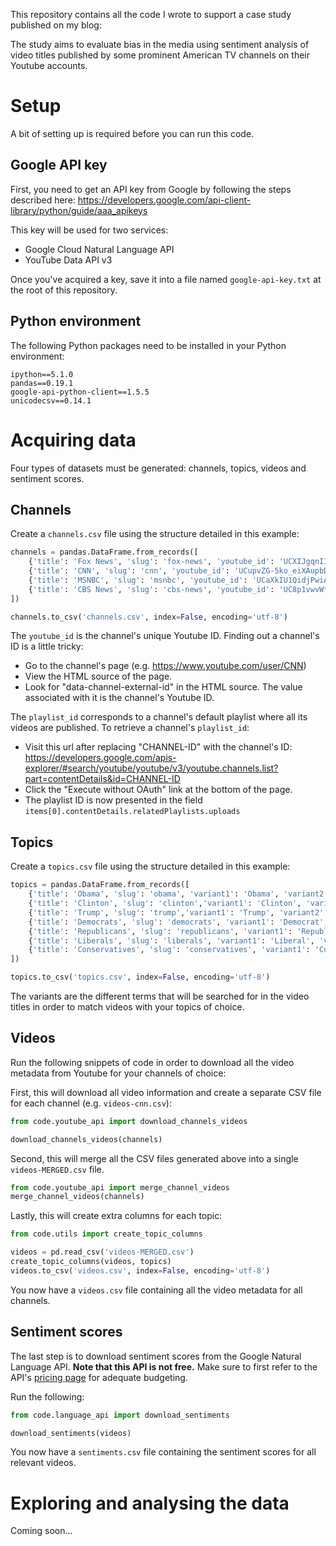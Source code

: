 This repository contains all the code I wrote to support a case study published on my blog: 

The study aims to evaluate bias in the media using sentiment analysis of video titles published by some prominent
American TV channels on their Youtube accounts.

Setup
=====

A bit of setting up is required before you can run this code.

Google API key
--------------

First, you need to get an API key from Google by following the steps described here: https://developers.google.com/api-client-library/python/guide/aaa_apikeys
 
This key will be used for two services:
  - Google Cloud Natural Language API
  - YouTube Data API v3

Once you've acquired a key, save it into a file named `google-api-key.txt` at the root of this repository.

Python environment
------------------

The following Python packages need to be installed in your Python environment:

	ipython==5.1.0
	pandas==0.19.1
	google-api-python-client==1.5.5
	unicodecsv==0.14.1

Acquiring data
==============

Four types of datasets must be generated: channels, topics, videos and sentiment scores.

Channels
--------

Create a `channels.csv` file using the structure detailed in this example:

```python
channels = pandas.DataFrame.from_records([
    {'title': 'Fox News', 'slug': 'fox-news', 'youtube_id': 'UCXIJgqnII2ZOINSWNOGFThA', 'playlist_id': 'UUXIJgqnII2ZOINSWNOGFThA', 'url': 'https://www.youtube.com/user/FoxNewsChannel', 'color': '#5975a4'},
    {'title': 'CNN', 'slug': 'cnn', 'youtube_id': 'UCupvZG-5ko_eiXAupbDfxWw', 'playlist_id': 'UUupvZG-5ko_eiXAupbDfxWw', 'url': 'https://www.youtube.com/user/CNN', 'color': '#b55d60'},
    {'title': 'MSNBC', 'slug': 'msnbc', 'youtube_id': 'UCaXkIU1QidjPwiAYu6GcHjg', 'playlist_id': 'UUaXkIU1QidjPwiAYu6GcHjg', 'url': 'https://www.youtube.com/user/msnbcleanforward', 'color': '#5f9e6e'},
    {'title': 'CBS News', 'slug': 'cbs-news', 'youtube_id': 'UC8p1vwvWtl6T73JiExfWs1g', 'playlist_id': 'UU8p1vwvWtl6T73JiExfWs1g', 'url': 'https://www.youtube.com/user/CBSNewsOnline', 'color': '#666666'},
])

channels.to_csv('channels.csv', index=False, encoding='utf-8')
```

The `youtube_id` is the channel's unique Youtube ID. Finding out a channel's ID is a little tricky:

- Go to the channel's page (e.g. https://www.youtube.com/user/CNN)
- View the HTML source of the page.
- Look for "data-channel-external-id" in the HTML source. The value associated with it is the channel's Youtube ID.

The `playlist_id` corresponds to a channel's default playlist where all its videos are published. To retrieve a channel's `playlist_id`:
- Visit this url after replacing "CHANNEL-ID" with the channel's ID: https://developers.google.com/apis-explorer/#search/youtube/youtube/v3/youtube.channels.list?part=contentDetails&id=CHANNEL-ID
- Click the "Execute without OAuth" link at the bottom of the page.
- The playlist ID is now presented in the field `items[0].contentDetails.relatedPlaylists.uploads`

Topics
------

Create a `topics.csv` file using the structure detailed in this example:

```python
topics = pandas.DataFrame.from_records([
    {'title': 'Obama', 'slug': 'obama', 'variant1': 'Obama', 'variant2': 'Obamas'},
    {'title': 'Clinton', 'slug': 'clinton','variant1': 'Clinton', 'variant2': 'Clintons'},
    {'title': 'Trump', 'slug': 'trump','variant1': 'Trump', 'variant2': 'Trumps'},
    {'title': 'Democrats', 'slug': 'democrats', 'variant1': 'Democrat', 'variant2': 'Democrats'},
    {'title': 'Republicans', 'slug': 'republicans', 'variant1': 'Republican', 'variant2': 'Republicans'},
    {'title': 'Liberals', 'slug': 'liberals', 'variant1': 'Liberal', 'variant2': 'Liberals'},
    {'title': 'Conservatives', 'slug': 'conservatives', 'variant1': 'Conservative', 'variant2': 'Conservatives'},
])

topics.to_csv('topics.csv', index=False, encoding='utf-8')
```

The variants are the different terms that will be searched for in the video titles in order to match videos with your topics of choice.

Videos
------

Run the following snippets of code in order to download all the video metadata from Youtube for your channels of choice:

First, this will download all video information and create a separate CSV file for each channel (e.g. `videos-cnn.csv`):

```python
from code.youtube_api import download_channels_videos

download_channels_videos(channels)
```

Second, this will merge all the CSV files generated above into a single `videos-MERGED.csv` file.

```python
from code.youtube_api import merge_channel_videos
merge_channel_videos(channels)
```

Lastly, this will create extra columns for each topic:

```python
from code.utils import create_topic_columns

videos = pd.read_csv('videos-MERGED.csv')
create_topic_columns(videos, topics)
videos.to_csv('videos.csv', index=False, encoding='utf-8')
```

You now have a `videos.csv` file containing all the video metadata for all channels.

Sentiment scores
----------------

The last step is to download sentiment scores from the Google Natural Language API. **Note that this API is not free.**
Make sure to first refer to the API's [pricing page](https://cloud.google.com/natural-language/pricing) for adequate budgeting.

Run the following:

```python
from code.language_api import download_sentiments

download_sentiments(videos)
```

You now have a `sentiments.csv` file containing the sentiment scores for all relevant videos.

Exploring and analysing the data
================================

Coming soon...